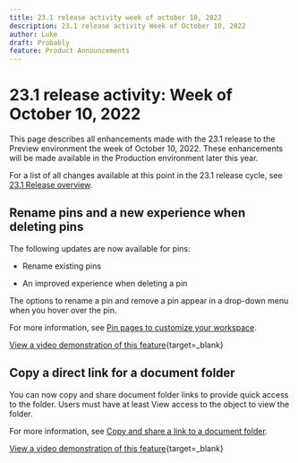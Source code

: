 ```yaml
---
title: 23.1 release activity week of october 10, 2022
description: 23.1 release activity Week of October 10, 2022
author: Luke
draft: Probably
feature: Product Announcements
---
```


# 23.1 release activity: Week of October 10, 2022

This page describes all enhancements made with the 23.1 release to the Preview environment the week of October 10, 2022. These enhancements will be made available in the Production environment later this year.

For a list of all changes available at this point in the 23.1 release cycle, see [23.1 Release overview](/help/quicksilver/product-announcements/product-releases/23.1-release-activity/23-1-release-overview.md).

<!--
## Filter by connection on Boards

The list of filters on a board now includes the option to filter by connection, which shows you all of the connected cards for a specific project. You can also filter by cards that are not connected.

For more information, see [Filter and search in a board](/help/quicksilver/agile/get-started-with-boards/filter-search-in-board.md).
-->

## Rename pins and a new experience when deleting pins

The following updates are now available for pins:

* Rename existing pins

* An improved experience when deleting a pin

The options to rename a pin and remove a pin appear in a drop-down menu when you hover over the pin.

For more information, see [Pin pages to customize your workspace](/help/quicksilver/workfront-basics/the-new-workfront-experience/pin-pages.md).

[View a video demonstration of this feature](https://vimeo.com/759935652){target=_blank}

## Copy a direct link for a document folder

You can now copy and share document folder links to provide quick access to the folder. Users must have at least View access to the object to view the folder.

For more information, see [Copy and share a link to a document folder](/help/quicksilver/documents/managing-documents/copy-a-doc-folder-url.md).

[View a video demonstration of this feature](https://vimeo.com/760458613){target=_blank}
